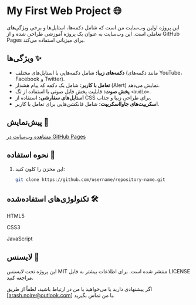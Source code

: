 # My First Web Project 🌐

این پروژه اولین وب‌سایت من است که شامل دکمه‌ها، استایل‌ها و برخی ویژگی‌های تعاملی است. این وب‌سایت به عنوان یک پروژه آموزشی طراحی شده و از GitHub Pages برای میزبانی استفاده می‌کند.

## ویژگی‌ها ✨
- **دکمه‌های زیبا:** شامل دکمه‌هایی با استایل‌های مختلف (مانند دکمه‌های YouTube، Facebook و Twitter).
- **تعامل با کاربر:** شامل یک دکمه که پیام هشدار (Alert) نمایش می‌دهد.
- **پخش صوت:** قابلیت پخش فایل صوتی با استفاده از تگ `<audio>`.
- **استایل‌های سفارشی:** استفاده از CSS برای طراحی زیبا و جذاب.
- **اسکریپت‌های جاوااسکریپت:** شامل فانکشن‌هایی برای تعامل با کاربر.

## پیش‌نمایش 🌟
[مشاهده وب‌سایت در GitHub Pages](https://arashnoire.github.io)

## نحوه استفاده 🚀
1. این مخزن را کلون کنید:
   ```bash
   git clone https://github.com/username/repository-name.git


## تکنولوژی‌های استفاده‌شده 🛠️
HTML5

CSS3

JavaScript




## لایسنس 📜
این پروژه تحت لایسنس MIT منتشر شده است. برای اطلاعات بیشتر به فایل LICENSE مراجعه کنید.

اگر پیشنهادی دارید یا می‌خواهید با من در ارتباط باشید، لطفاً از طریق [arash.noire@outlook.com] با من تماس بگیرید.
